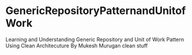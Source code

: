 # GenericRepositoryPatternandUnitofWork
Learning and Understanding Generic Repository and Unit of Work Pattern Using Clean Architecuture By Mukesh Murugan clean stuff
